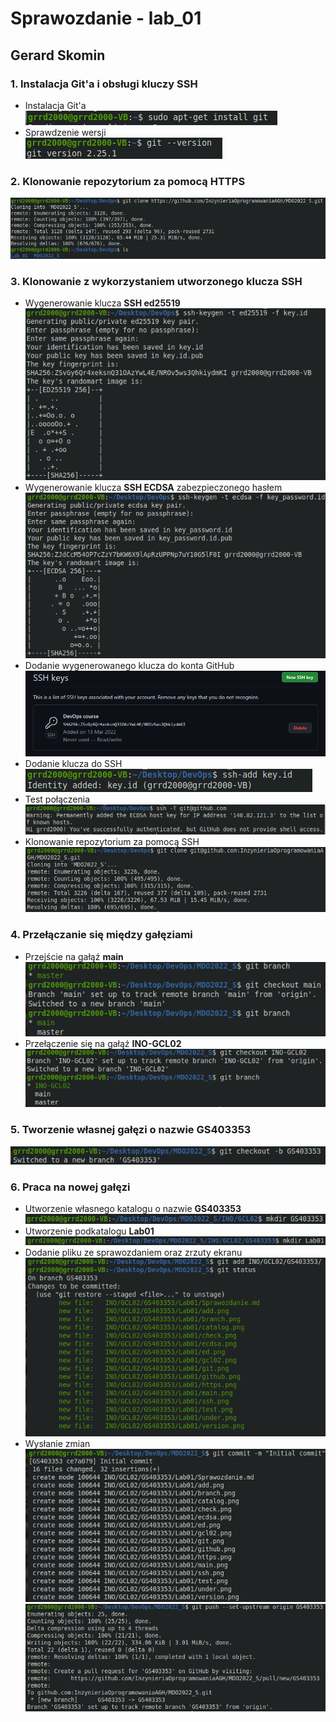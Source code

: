 # Sprawozdanie - lab_01
## Gerard Skomin
### 1. Instalacja Git'a i obsługi kluczy SSH
* Instalacja Git'a  
![](git.png)
* Sprawdzenie wersji  
![](version.png)
### 2. Klonowanie repozytorium za pomocą HTTPS  
![](https.png)
### 3. Klonowanie z wykorzystaniem utworzonego klucza SSH
* Wygenerowanie klucza **SSH ed25519**  
![](ed.png)
* Wygenerowanie klucza **SSH ECDSA** zabezpieczonego hasłem  
![](ecdsa.png)
* Dodanie wygenerowanego klucza do konta GitHub
![](github.png)
* Dodanie klucza do SSH  
![](add.png)
* Test połączenia  
![](test.png)
* Klonowanie repozytorium za pomocą SSH  
![](ssh.png)
### 4. Przełączanie się między gałęziami
* Przejście na gałąź **main**  
![](main.png)
* Przełączenie się na gałąź **INO-GCL02**  
![](gcl02.png)
### 5. Tworzenie własnej gałęzi o nazwie **GS403353**  
![](branch.png)
### 6. Praca na nowej gałęzi
* Utworzenie własnego katalogu o nazwie **GS403353**  
![](catalog.png)
* Utworzenie podkatalogu **Lab01**  
![](under.png)
* Dodanie pliku ze sprawozdaniem oraz zrzuty ekranu  
![](add2.png)
* Wysłanie zmian  
![](commit.png)  
![](push.png)